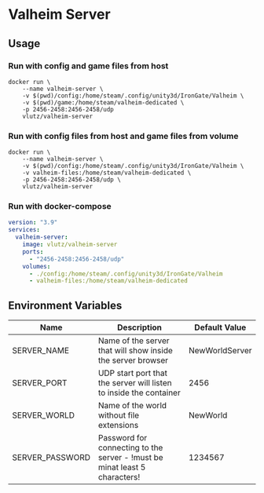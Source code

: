 # Valheim Server

## Usage

### Run with config and game files from host

```shell
docker run \
    --name valheim-server \
    -v $(pwd)/config:/home/steam/.config/unity3d/IronGate/Valheim \
    -v $(pwd)/game:/home/steam/valheim-dedicated \
    -p 2456-2458:2456-2458/udp
    vlutz/valheim-server
```

### Run with config files from host and game files from volume

```shell
docker run \
    --name valheim-server \
    -v $(pwd)/config:/home/steam/.config/unity3d/IronGate/Valheim \
    -v valheim-files:/home/steam/valheim-dedicated \
    -p 2456-2458:2456-2458/udp \
    vlutz/valheim-server
```

### Run with docker-compose

```yaml
version: "3.9"
services:
  valheim-server:
    image: vlutz/valheim-server
    ports:
      - "2456-2458:2456-2458/udp"
    volumes:
      - ./config:/home/steam/.config/unity3d/IronGate/Valheim
      - valheim-files:/home/steam/valheim-dedicated
```

## Environment Variables

| Name            | Description                                                                | Default Value  |
| --------------- | -------------------------------------------------------------------------- | -------------- |
| SERVER_NAME     | Name of the server that will show inside the server browser                | NewWorldServer |
| SERVER_PORT     | UDP start port that the server will listen to inside the container         | 2456           |
| SERVER_WORLD    | Name of the world without file extensions                                  | NewWorld       |
| SERVER_PASSWORD | Password for connecting to the server - !must be minat least 5 characters! | 1234567        |
